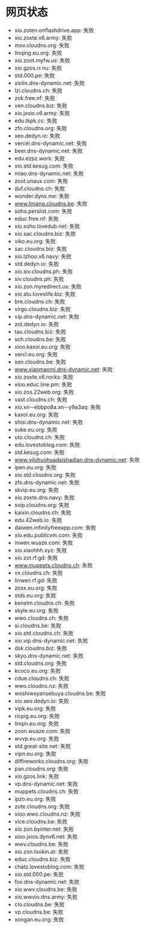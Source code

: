# 网页状态
- xio.zoten.onflashdrive.app: 失败
- xio.zoxte.v6.army: 失败
- mov.cloudns.org: 失败
- linqing.eu.org: 失败
- xio.zoot.myfw.us: 失败
- xio.gzos.rr.nu: 失败
- std.000.pe: 失败
- xiolin.dns-dynamic.net: 失败
- lzi.cloudns.ch: 失败
- zok.free.nf: 失败
- ven.cloudns.biz: 失败
- xio.jxsio.v6.army: 失败
- edu.tkpk.cc: 失败
- zfo.cloudns.org: 失败
- xeo.dedyn.io: 失败
- vercel.dns-dynamic.net: 失败
- beer.dns-dynamic.net: 失败
- edu.ezpz.work: 失败
- xio.std.kesug.com: 失败
- miao.dns-dynamic.net: 失败
- zoot.unaux.com: 失败
- duf.cloudns.ch: 失败
- wonder.dynx.me: 失败
- www.liniang.cloudns.be: 失败
- soho.perslist.com: 失败
- educ.free.nf: 失败
- xio.soho.lovedub.net: 失败
- xio.sac.cloudns.biz: 失败
- viko.eu.org: 失败
- sac.cloudns.biz: 失败
- xio.lzhoo.v6.navy: 失败
- std.dedyn.io: 失败
- xio.siv.cloudns.ph: 失败
- siv.cloudns.ph: 失败
- xio.zon.myredirect.us: 失败
- xio.stu.loveslife.biz: 失败
- bre.cloudns.ch: 失败
- virgo.cloudns.biz: 失败
- vip.dns-dynamic.net: 失败
- zot.dedyn.io: 失败
- tau.cloudns.biz: 失败
- sch.cloudns.be: 失败
- xioo.kaxoi.eu.org: 失败
- vercl.eu.org: 失败
- sen.cloudns.be: 失败
- www.xiaomaomi.dns-dynamic.net: 失败
- xio.zoxte.v6.rocks: 失败
- xioo.educ.line.pm: 失败
- xio.zos.22web.org: 失败
- vast.cloudns.ch: 失败
- xio.xn--ebbpo8a.xn--y9a3aq: 失败
- kaxoi.eu.org: 失败
- shisi.dns-dynamic.net: 失败
- suke.eu.org: 失败
- uto.cloudns.ch: 失败
- edu.lovestoblog.com: 失败
- std.kesug.com: 失败
- www.yiluhuohuadaishadian.dns-dynamic.net: 失败
- ipen.eu.org: 失败
- xio.std.cloudns.org: 失败
- zfo.dns-dynamic.net: 失败
- skvip.eu.org: 失败
- xio.zoxte.dns.navy: 失败
- svip.cloudns.org: 失败
- kaixin.cloudns.ch: 失败
- edu.42web.io: 失败
- daiwen.infinityfreeapp.com: 失败
- xio.edu.publicvm.com: 失败
- inwen.wuaze.com: 失败
- xio.xiaohhh.xyz: 失败
- xio.zot.rf.gd: 失败
- www.muppets.cloudns.ch: 失败
- vx.cloudns.ch: 失败
- linwen.rf.gd: 失败
- zosx.eu.org: 失败
- stds.eu.org: 失败
- kenelm.cloudns.ch: 失败
- skyle.eu.org: 失败
- wwo.cloudns.ch: 失败
- si.cloudns.be: 失败
- xio.std.cloudns.ch: 失败
- xio.vip.dns-dynamic.net: 失败
- dsk.cloudns.biz: 失败
- skyo.dns-dynamic.net: 失败
- std.cloudns.org: 失败
- kcoco.eu.org: 失败
- cdue.cloudns.ch: 失败
- wwo.cloudns.nz: 失败
- woshiwoyansebuya.cloudns.be: 失败
- xio.xeo.dedyn.io: 失败
- vipk.eu.org: 失败
- ricpig.eu.org: 失败
- linqin.eu.org: 失败
- zoon.wuaze.com: 失败
- wvvp.eu.org: 失败
- std.great-site.net: 失败
- vipn.eu.org: 失败
- diffireworks.cloudns.org: 失败
- pan.cloudns.org: 失败
- xio.gzos.link: 失败
- vp.dns-dynamic.net: 失败
- muppets.cloudns.ch: 失败
- ipzo.eu.org: 失败
- zote.cloudns.org: 失败
- xioo.wwo.cloudns.nz: 失败
- vice.cloudns.be: 失败
- xio.zon.byinter.net: 失败
- xioo.jxios.dynv6.net: 失败
- wwv.cloudns.be: 失败
- xio.zon.lookin.at: 失败
- educ.cloudns.biz: 失败
- chatz.lovestoblog.com: 失败
- xio.std.000.pe: 失败
- fox.dns-dynamic.net: 失败
- xio.wwv.cloudns.be: 失败
- xio.wwvio.dns.army: 失败
- clo.cloudns.be: 失败
- vp.cloudns.be: 失败
- xongan.eu.org: 失败
